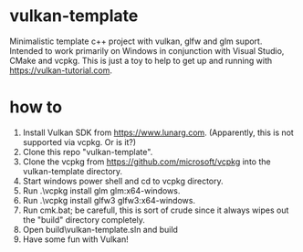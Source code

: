 # vulkan-template
Minimalistic template c++ project with vulkan, glfw and glm suport.
Intended to work primarily on Windows in conjunction with Visual Studio, CMake and vcpkg.
This is just a toy to help to get up and running with https://vulkan-tutorial.com.

# how to
1. Install Vulkan SDK from https://www.lunarg.com. (Apparently, this is not supported via vcpkg. Or is it?)
2. Clone this repo "vulkan-template".
3. Clone the vcpkg from https://github.com/microsoft/vcpkg into the vulkan-template directory.
4. Start windows power shell and cd to vcpkg directory.
5. Run .\vcpkg install glm glm:x64-windows.
6. Run .\vcpkg install glfw3 glfw3:x64-windows.
7. Run cmk.bat; be carefull, this is sort of crude since it always wipes out the "build" directory completely.
8. Open build\vulkan-template.sln and build
9. Have some fun with Vulkan!
